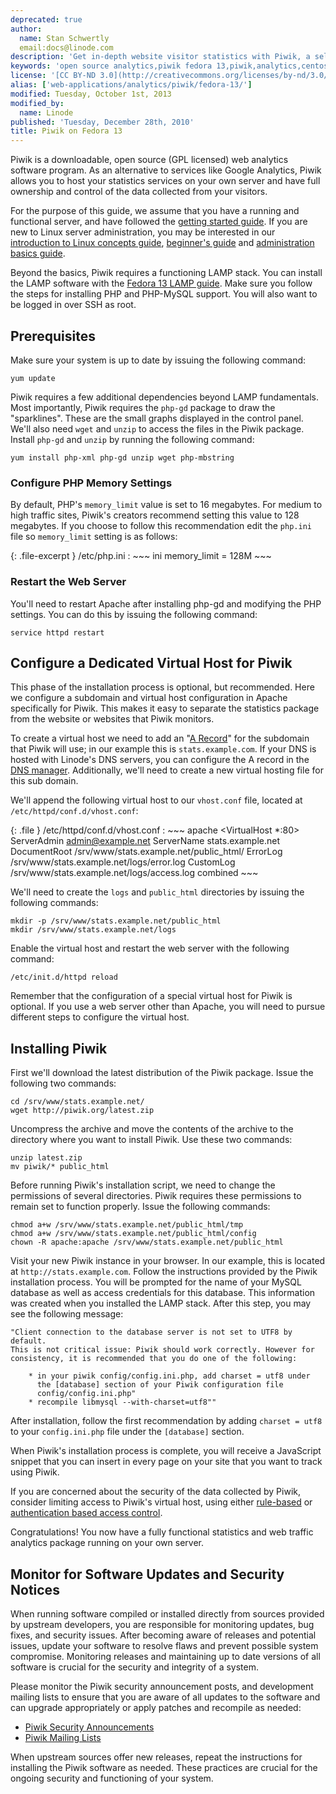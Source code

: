 ```yaml
---
deprecated: true
author:
  name: Stan Schwertly
  email:docs@linode.com
description: 'Get in-depth website visitor statistics with Piwik, a self-hosted, open source analytics solution on Fedora 13.'
keywords: 'open source analytics,piwik fedora 13,piwik,analytics,centos,tracking,statistics'
license: '[CC BY-ND 3.0](http://creativecommons.org/licenses/by-nd/3.0/us/)'
alias: ['web-applications/analytics/piwik/fedora-13/']
modified: Tuesday, October 1st, 2013
modified_by:
  name: Linode
published: 'Tuesday, December 28th, 2010'
title: Piwik on Fedora 13
---
```




Piwik is a downloadable, open source (GPL licensed) web analytics software program. As an alternative to services like Google Analytics, Piwik allows you to host your statistics services on your own server and have full ownership and control of the data collected from your visitors.

For the purpose of this guide, we assume that you have a running and functional server, and have followed the [getting started guide](/docs/getting-started/). If you are new to Linux server administration, you may be interested in our [introduction to Linux concepts guide](/docs/tools-reference/introduction-to-linux-concepts/), [beginner's guide](/docs/beginners-guide/) and [administration basics guide](/docs/using-linux/administration-basics).

Beyond the basics, Piwik requires a functioning LAMP stack. You can install the LAMP software with the [Fedora 13 LAMP guide](/docs/lamp-guides/fedora-13/). Make sure you follow the steps for installing PHP and PHP-MySQL support. You will also want to be logged in over SSH as root.

Prerequisites
-------------

Make sure your system is up to date by issuing the following command:

    yum update

Piwik requires a few additional dependencies beyond LAMP fundamentals. Most importantly, Piwik requires the `php-gd` package to draw the "sparklines". These are the small graphs displayed in the control panel. We'll also need `wget` and `unzip` to access the files in the Piwik package. Install `php-gd` and `unzip` by running the following command:

    yum install php-xml php-gd unzip wget php-mbstring

### Configure PHP Memory Settings

By default, PHP's `memory_limit` value is set to 16 megabytes. For medium to high traffic sites, Piwik's creators recommend setting this value to 128 megabytes. If you choose to follow this recommendation edit the `php.ini` file so `memory_limit` setting is as follows:

{: .file-excerpt }
/etc/php.ini
:   ~~~ ini
    memory_limit = 128M
    ~~~

### Restart the Web Server

You'll need to restart Apache after installing php-gd and modifying the PHP settings. You can do this by issuing the following command:

    service httpd restart

Configure a Dedicated Virtual Host for Piwik
--------------------------------------------

This phase of the installation process is optional, but recommended. Here we configure a subdomain and virtual host configuration in Apache specifically for Piwik. This makes it easy to separate the statistics package from the website or websites that Piwik monitors.

To create a virtual host we need to add an "[A Record](/docs/dns-guides/introduction-to-dns#a_aaaa_records)" for the subdomain that Piwik will use; in our example this is `stats.example.com`. If your DNS is hosted with Linode's DNS servers, you can configure the A record in the [DNS manager](/docs/dns-guides/configuring-dns-with-the-linode-manager). Additionally, we'll need to create a new virtual hosting file for this sub domain.

We'll append the following virtual host to our `vhost.conf` file, located at `/etc/httpd/conf.d/vhost.conf`:

{: .file }
/etc/httpd/conf.d/vhost.conf
:   ~~~ apache
    <VirtualHost *:80>
         ServerAdmin admin@example.net
         ServerName stats.example.net
         DocumentRoot /srv/www/stats.example.net/public_html/
         ErrorLog /srv/www/stats.example.net/logs/error.log
         CustomLog /srv/www/stats.example.net/logs/access.log combined
    </VirtualHost>
    ~~~

We'll need to create the `logs` and `public_html` directories by issuing the following commands:

    mkdir -p /srv/www/stats.example.net/public_html
    mkdir /srv/www/stats.example.net/logs

Enable the virtual host and restart the web server with the following command:

    /etc/init.d/httpd reload

Remember that the configuration of a special virtual host for Piwik is optional. If you use a web server other than Apache, you will need to pursue different steps to configure the virtual host.

Installing Piwik
----------------

First we'll download the latest distribution of the Piwik package. Issue the following two commands:

    cd /srv/www/stats.example.net/
    wget http://piwik.org/latest.zip

Uncompress the archive and move the contents of the archive to the directory where you want to install Piwik. Use these two commands:

    unzip latest.zip
    mv piwik/* public_html

Before running Piwik's installation script, we need to change the permissions of several directories. Piwik requires these permissions to remain set to function properly. Issue the following commands:

    chmod a+w /srv/www/stats.example.net/public_html/tmp
    chmod a+w /srv/www/stats.example.net/public_html/config
    chown -R apache:apache /srv/www/stats.example.net/public_html

Visit your new Piwik instance in your browser. In our example, this is located at `http://stats.example.com`. Follow the instructions provided by the Piwik installation process. You will be prompted for the name of your MySQL database as well as access credentials for this database. This information was created when you installed the LAMP stack. After this step, you may see the following message:

    "Client connection to the database server is not set to UTF8 by default. 
    This is not critical issue: Piwik should work correctly. However for 
    consistency, it is recommended that you do one of the following:

        * in your piwik config/config.ini.php, add charset = utf8 under 
          the [database] section of your Piwik configuration file 
          config/config.ini.php"
        * recompile libmysql --with-charset=utf8""

After installation, follow the first recommendation by adding `charset = utf8` to your `config.ini.php` file under the `[database]` section.

When Piwik's installation process is complete, you will receive a JavaScript snippet that you can insert in every page on your site that you want to track using Piwik.

If you are concerned about the security of the data collected by Piwik, consider limiting access to Piwik's virtual host, using either [rule-based](/docs/web-servers/apache/configuration/rule-based-access-control) or [authentication based access control](/docs/web-servers/apache/configuration/http-authentication).

Congratulations! You now have a fully functional statistics and web traffic analytics package running on your own server.

Monitor for Software Updates and Security Notices
-------------------------------------------------

When running software compiled or installed directly from sources provided by upstream developers, you are responsible for monitoring updates, bug fixes, and security issues. After becoming aware of releases and potential issues, update your software to resolve flaws and prevent possible system compromise. Monitoring releases and maintaining up to date versions of all software is crucial for the security and integrity of a system.

Please monitor the Piwik security announcement posts, and development mailing lists to ensure that you are aware of all updates to the software and can upgrade appropriately or apply patches and recompile as needed:

-   [Piwik Security Announcements](http://piwik.org/blog/category/security/)
-   [Piwik Mailing Lists](http://dev.piwik.org/trac#Mailinglists)

When upstream sources offer new releases, repeat the instructions for installing the Piwik software as needed. These practices are crucial for the ongoing security and functioning of your system.



